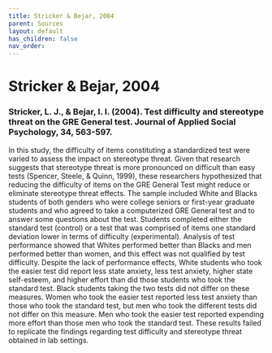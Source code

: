 ```yaml
---
title: Stricker & Bejar, 2004
parent: Sources
layout: default
has_children: false
nav_order: 
---
```


# Stricker & Bejar, 2004

### Stricker, L. J., & Bejar, I. I. (2004). Test difficulty and stereotype threat on the GRE General test. Journal of Applied Social Psychology, 34, 563-597.

In this study, the difficulty of items constituting a standardized test were varied to assess the impact on stereotype threat. Given that research suggests that stereotype threat is more pronounced on difficult than easy tests (Spencer, Steele, & Quinn, 1999), these researchers hypothesized that reducing the difficulty of items on the GRE General Test might reduce or eliminate stereotype threat effects. The sample included White and Blacks students of both genders who were college seniors or first-year graduate students and who agreed to take a computerized GRE General test and to answer some questions about the test. Students completed either the standard test (control) or a test that was comprised of items one standard deviation lower in terms of difficulty (experimental). Analysis of test performance showed that Whites performed better than Blacks and men performed better than women, and this effect was not qualified by test difficulty. Despite the lack of performance effects, White students who took the easier test did report less state anxiety, less test anxiety, higher state self-esteem, and higher effort than did those students who took the standard test. Black students taking the two tests did not differ on these measures. Women who took the easier test reported less test anxiety than those who took the standard test, but men who took the different tests did not differ on this measure. Men who took the easier test reported expending more effort than those men who took the standard test. These results failed to replicate the findings regarding test difficulty and stereotype threat obtained in lab settings.
